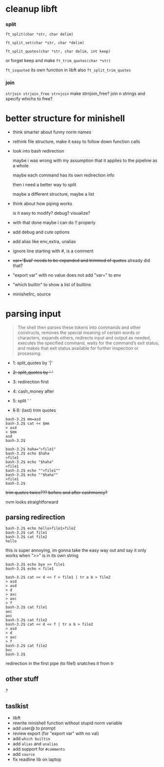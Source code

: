 # cleanup libft

### split
`ft_split(char *str, char delim)`

`ft_split_set(char *str, char *delim)`

`ft_split_quotes(char *str, char delim, int keep)`

or forget keep and make
`ft_trim_quotes(char *str)`


`ft_isquoted` its own function in libft
also `ft_split_trim_quotes`

### join
`strjoin strjoin_free strnjoin`
make strnjoin_free? join n strings and specify whichs to free?

# better structure for minishell

- think smarter about funny norm names

- rethink file structure, make it easy to follow down function calls

- look into bash redirection

    maybe i was wrong with my assumption that it applies to the pipeline as a whole

    maybe each command has its own redirection info

    then i need a better way to split

    maybe a different structure, maybe a list

- think about how piping works

    is it easy to modify? debug? visualize?

- with that done maybe i can do !! properly

- add debug and cute options

- add alias like env_extra, unalias

- ignore line starting with #, is a comment

- ~~var='$val' needs to be expanded and trimmed of quotes~~ already did that?
- "export var" with no value does not add "var=" to env

- "which builtin" to show a list of builtins

- minishellrc, source


# parsing input

> The shell then parses these tokens into commands and other constructs, removes the special meaning of certain words or characters, expands others, redirects input and output as needed, executes the specified command, waits for the command’s exit status, and makes that exit status available for further inspection or processing.


- 1: split_quotes by '|'

- ~~2: split_quotes by ' '~~

- 3: redirection first

- 4: cash_money after

- 5: split ' '

- ~~5~~ 6: (last) trim quotes
```
bash-3.2$ mm=asd
bash-3.2$ cat << $mm
> asd
> $mm
asd
bash-3.2$ 
```

```
bash-3.2$ haha=">file1"
bash-3.2$ echo $haha
>file1
bash-3.2$ echo "$haha"
>file1
bash-3.2$ echo "">file1""
bash-3.2$ echo ""$haha""
>file1
bash-3.2$ 
```
~~trim quotes twice??? before and after cashmoney?~~

nvm looks straightforward

## parsing redirection

```
bash-3.2$ echo hello>file1>file2
bash-3.2$ cat file1
bash-3.2$ cat file2
hello
```
this is super annoying, im gonna take the easy way out and say it only works when ">>" is in its own string
```
bash-3.2$ echo bye >> file1
bash-3.2$ echo < file1

bash-3.2$ cat << d << f > file1 | tr a b > file2
> asd
> asd
> d
> axc
> axc
> f
bash-3.2$ cat file1
axc
axc
bash-3.2$ cat file2
bash-3.2$ cat << d << f | tr a b > file2
> asd
> d
> axc
> f
bash-3.2$ cat file2
bxc
bash-3.2$ 
```
redirection in the first pipe (to file1) snatches it from tr

## other stuff

?

## taslkist

- libft
- rewrite minishell function without stupid norm variable
- add user@ to prompt
- review export (for "export var" with no val)
- add `which builtin`
- add `alias` and `unalias`
- add support for `#comments`
- add `source`
- fix readline lib on laptop